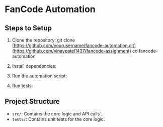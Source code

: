 # FanCode Automation

## Steps to Setup

1. Clone the repository:
git clone [https://github.com/yourusername/fancode-automation.git](https://github.com/vinaypatel1437/fancode-assignment) cd fancode-automation


2. Install dependencies:

3. Run the automation script:

4. Run tests:

## Project Structure
- `src/`: Contains the core logic and API calls`.
- `tests/`: Contains unit tests for the core logic.

